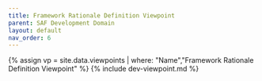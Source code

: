 ```yaml
---
title: Framework Rationale Definition Viewpoint
parent: SAF Development Domain
layout: default
nav_order: 6
---
```

{% assign vp = site.data.viewpoints | where: "Name","Framework Rationale Definition Viewpoint" %}
{% include dev-viewpoint.md %}